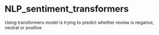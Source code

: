 # NLP_sentiment_transformers
Using transformers model is trying to predict whether review is negative, neutral or positive
